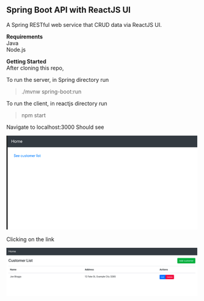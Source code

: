 
## Spring Boot API with ReactJS UI</br>
A Spring RESTful web service that CRUD data via ReactJS UI.

**Requirements**</br>
Java</br>
Node.js

**Getting Started** </br>
After cloning this repo,

To run the server, in Spring directory run
> ./mvnw spring-boot:run

To run the client, in reactjs directory run
> npm start

Navigate to localhost:3000
Should see

<img src="mockup/Home.png" width ="500">

Clicking on the link

<img src="mockup/CustomerList.png" width ="500">

